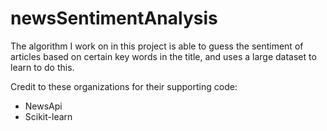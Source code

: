 # newsSentimentAnalysis
The algorithm I work on in this project is able to guess the sentiment of articles based on certain key words in the title, and uses a large dataset to learn to do this.


Credit to these organizations for their supporting code:

- NewsApi
- Scikit-learn
